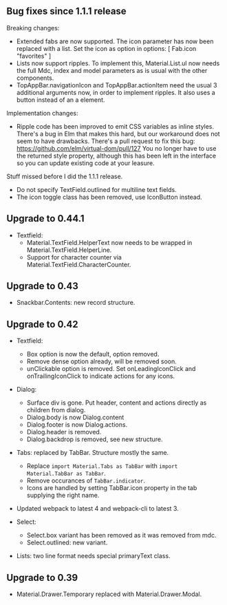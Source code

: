 ## Bug fixes since 1.1.1 release

Breaking changes:

* Extended fabs are now supported. The icon parameter has now been replaced with a list.
  Set the icon as option in options: [ Fab.icon "favorites" ]
* Lists now support ripples. To implement this, Material.List.ul now
  needs the full Mdc, index and model parameters as is usual with the
  other components.
* TopAppBar.navigationIcon and TopAppBar.actionItem need the usual 3
  additional arguments now, in order to implement ripples. It also
  uses a button instead of an a element.


Implementation changes:

* Ripple code has been improved to emit CSS variables as inline
  styles. There's a bug in Elm that makes this hard, but our
  workaround does not seem to have drawbacks.
  There's a pull request to fix this bug: https://github.com/elm/virtual-dom/pull/127
  You no longer have to use the returned style property, although this
  has been left in the interface so you can update existing code at your leasure.


Stuff missed before I did the 1.1.1 release.

* Do not specify TextField.outlined for multiline text fields.
* The icon toggle class has been removed, use IconButton instead.


## Upgrade to 0.44.1

* Textfield:
  * Material.TextField.HelperText now needs to be wrapped in Material.TextField.HelperLine.
  * Support for character counter via Material.TextField.CharacterCounter.


## Upgrade to 0.43

* Snackbar.Contents: new record structure.


## Upgrade to 0.42

* Textfield:
  * Box option is now the default, option removed.
  * Remove dense option already, will be removed soon.
  * unClickable option is removed. Set onLeadingIconClick and
    onTrailingIconClick to indicate actions for any icons.

* Dialog:
  * Surface div is gone. Put header, content and actions directly as children from dialog.
  * Dialog.body is now Dialog.content
  * Dialog.footer is now Dialog.actions.
  * Dialog.header is removed.
  * Dialog.backdrop is removed, see new structure.

* Tabs: replaced by TabBar. Structure mostly the same.
  * Replace `import Material.Tabs as TabBar` with `import Material.TabBar as TabBar`.
  * Remove occurances of `TabBar.indicator`.
  * Icons are handled by setting TabBar.icon property in the tab supplying the right name.

* Updated webpack to latest 4 and webpack-cli to latest 3.

* Select:
  * Select.box variant has been removed as it was removed from mdc.
  * Select.outlined: new variant.

* Lists: two line format needs special primaryText class.


## Upgrade to 0.39

* Material.Drawer.Temporary replaced with Material.Drawer.Modal.
